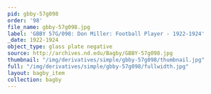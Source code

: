 ```yaml
---
pid: gbby-57g098
order: '98'
file_name: gbby-57g098.jpg
label: 'GBBY 57G/098: Don Miller: Football Player - 1922-1924'
_date: 1922-1924
object_type: glass plate negative
source: http://archives.nd.edu/Bagby/GBBY-57g098.jpg
thumbnail: "/img/derivatives/simple/gbby-57g098/thumbnail.jpg"
full: "/img/derivatives/simple/gbby-57g098/fullwidth.jpg"
layout: bagby_item
collection: bagby
---
```

